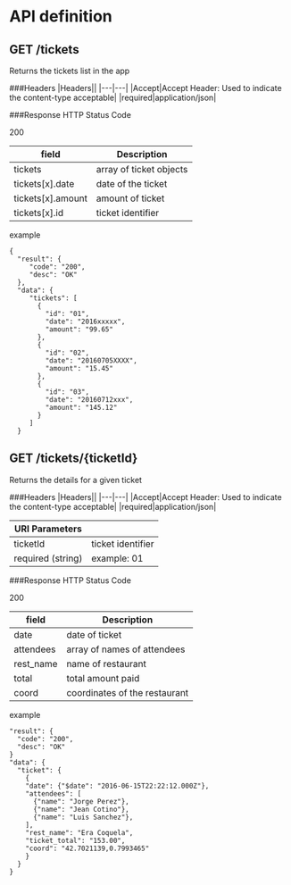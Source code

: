 # API definition

## GET /tickets
Returns the tickets list in the app

###Headers
|Headers||
|---|---|
|Accept|Accept Header: Used to indicate the content-type acceptable|
|required|application/json|

###Response
HTTP Status Code

200

|field|Description|
|---|---|
|tickets|array of ticket objects|
|tickets[x].date|date of the ticket|
|tickets[x].amount|amount of ticket|
|tickets[x].id|ticket identifier|

example

```
{
  "result": {
     "code": "200",
     "desc": "OK"
  },
  "data": {
     "tickets": [
       {
         "id": "01",
         "date": "2016xxxxx",
         "amount": "99.65"
       },
       {
         "id": "02",
         "date": "20160705XXXX",
         "amount": "15.45"
       },
       {
         "id": "03",
         "date": "20160712xxx",
         "amount": "145.12"
       }
     ]
  }
```

## GET /tickets/{ticketId}

Returns the details for a given ticket

###Headers
|Headers||
|---|---|
|Accept|Accept Header: Used to indicate the content-type acceptable|
|required|application/json|

|URI Parameters||
|---|---|
|ticketId|ticket identifier
|required (string)|example: 01|

###Response
HTTP Status Code

200

|field|Description|
|---|---|
|date|date of ticket|
|attendees|array of names of attendees|
|rest_name|name of restaurant|
|total|total amount paid|
|coord|coordinates of the restaurant|


example

```
"result": {
  "code": "200",
  "desc": "OK"
}
"data": {
  "ticket": {
    {
    "date": {"$date": "2016-06-15T22:22:12.000Z"},
    "attendees": [
      {"name": "Jorge Perez"},
      {"name": "Jean Cotino"},
      {"name": "Luis Sanchez"},
    ],
    "rest_name": "Era Coquela",
    "ticket_total": "153.00",
    "coord": "42.7021139,0.7993465"
    }
  }
}
```


